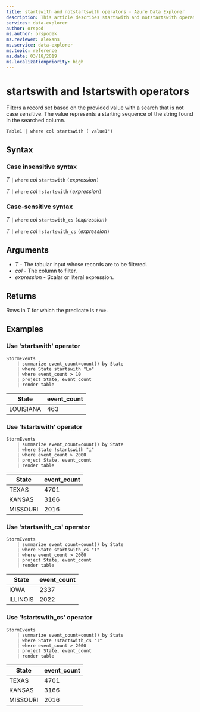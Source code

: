 ```yaml
---
title: startswith and notstartswith operators - Azure Data Explorer
description: This article describes startswith and notstartswith operators in Azure Data Explorer.
services: data-explorer
author: orspod
ms.author: orspodek
ms.reviewer: alexans
ms.service: data-explorer
ms.topic: reference
ms.date: 03/18/2019
ms.localizationpriority: high
---
```

# startswith and !startswith operators

Filters a record set based on the provided value with a search that is not case sensitive. The value represents a starting sequence of the string found in the searched column.

```kusto
Table1 | where col startswith ('value1')
```
 
## Syntax

### Case insensitive syntax

*T* `|` `where` *col* `startswith` `(`*expression*`)`   
 
*T* `|` `where` *col* `!startswith` `(`*expression*`)`   

### Case-sensitive syntax

*T* `|` `where` *col* `startswith_cs` `(`*expression*`)`   

*T* `|` `where` *col* `!startswith_cs` `(`*expression*`)`  

## Arguments

* *T* - The tabular input whose records are to be filtered.
* *col* - The column to filter.
* *expression* - Scalar or literal expression.

## Returns

Rows in *T* for which the predicate is `true`.

## Examples  

### Use 'startswith' operator

```kusto
StormEvents
    | summarize event_count=count() by State
    | where State startswith "Lo"
    | where event_count > 10
    | project State, event_count
    | render table
```

|State|event_count|
|-----|-----------|
|LOUISIANA|463|  

### Use '!startswith' operator

```kusto
StormEvents
    | summarize event_count=count() by State
    | where State !startswith "i"
    | where event_count > 2000
    | project State, event_count
    | render table
```

|State|event_count|
|-----|-----------|
|TEXAS|4701|
|KANSAS|3166|
|MISSOURI|2016| 

### Use 'startswith_cs' operator

```kusto
StormEvents
    | summarize event_count=count() by State
    | where State startswith_cs "I"
    | where event_count > 2000
    | project State, event_count
    | render table
```

|State|event_count|
|-----|-----------|
|IOWA|2337|
|ILLINOIS|2022| 

### Use '!startswith_cs' operator

```kusto
StormEvents
    | summarize event_count=count() by State
    | where State !startswith_cs "I"
    | where event_count > 2000
    | project State, event_count
    | render table
```

|State|event_count|
|-----|-----------|
|TEXAS|4701|
|KANSAS|3166|
|MISSOURI|2016| 